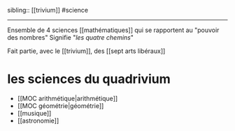 sibling:: [[trivium]]
#science

----
Ensemble de 4 sciences [[mathématiques]] qui se rapportent au "pouvoir des nombres"
Signifie "_les quatre chemins_"

Fait partie, avec le [[trivium]], des [[sept arts libéraux]]

# les sciences du quadrivium
 - [[MOC arithmétique|arithmétique]]
 - [[MOC géométrie|géométrie]]
 - [[musique]]
 - [[astronomie]]

